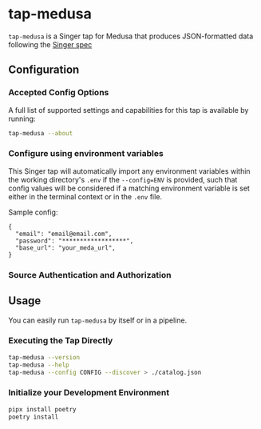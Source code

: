# tap-medusa

`tap-medusa` is a Singer tap for Medusa that produces JSON-formatted 
data following the [Singer spec](https://github.com/singer-io/getting-started/blob/master/SPEC.md) 

## Configuration

### Accepted Config Options

A full list of supported settings and capabilities for this
tap is available by running:

```bash
tap-medusa --about
```

### Configure using environment variables

This Singer tap will automatically import any environment variables within the working directory's
`.env` if the `--config=ENV` is provided, such that config values will be considered if a matching
environment variable is set either in the terminal context or in the `.env` file.

Sample config:
```$json
{
  "email": "email@email.com",
  "password": "******************",
  "base_url": "your_meda_url",
}
```

### Source Authentication and Authorization

## Usage

You can easily run `tap-medusa` by itself or in a pipeline.

### Executing the Tap Directly

```bash
tap-medusa --version
tap-medusa --help
tap-medusa --config CONFIG --discover > ./catalog.json
```

### Initialize your Development Environment

```bash
pipx install poetry
poetry install
```

